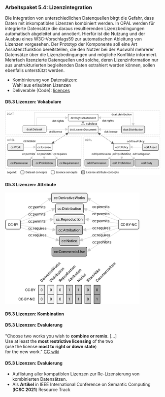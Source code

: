 ### Arbeitspaket 5.4: Lizenzintegration

Die Integration von unterschiedlichen Datenquellen birgt die Gefahr, dass Daten mit inkompatiblen Lizenzen kombiniert werden. In OPAL werden für integrierte Datensätze die daraus resultierenden Lizenzbedingungen automatisch abgeleitet und annotiert. Hierfür ist die Nutzung und der
Ausbau eines W3C-Vorschlags59 zur automatischen Ableitung von
Lizenzen vorgesehen. Der Prototyp der Komponente soll eine Art
Assistenzfunktion bereitstellen, die den Nutzer bei der Auswahl mehrerer
Datensätze über die Lizenzbedingungen und mögliche Konflikte
informiert. Mehrfach lizenzierte Datenquellen und solche, deren
Lizenzinformation nur aus unstrukturierten begleitenden Daten extrahiert
werden können, sollen ebenfalls unterstützt werden.



- Kombinierung von Datensätzen:  
  Wahl aus erlaubten Lizenzen
- Deliverable (Code): [licences](https://github.com/projekt-opal/licenses)

#### D5.3 Lizenzen: Vokabulare

![](../Medien/AP5-3-licenses.png)

#### D5.3 Lizenzen: Attribute

![](../Medien/AP5-3-cc-mapping.png)

#### D5.3 Lizenzen: Kombination


#### D5.3 Lizenzen: Evaluierung


"Choose two works you wish to **combine or remix**. [...]  
Use at least the **most restrictive licensing** of the two  
(use the license **most to right or down state**)  
for the new work."
[CC wiki](https://wiki.creativecommons.org/index.php?title=Wiki/cc_license_compatibility&oldid=70058)

#### D5.3 Lizenzen: Evaluierung


- Auflistung aller kompatiblen Lizenzen zur Re-Lizensierung von kombinierten Datensätzen.
-  Als **Artikel** in IEEE International Conference on Semantic Computing (**ICSC 2021**) Resource Track 

